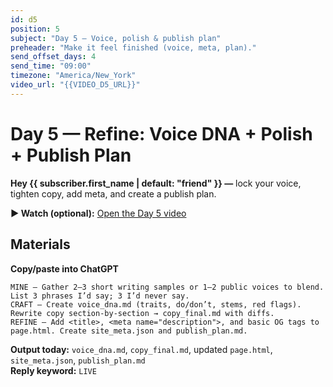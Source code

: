 ```yaml
---
id: d5
position: 5
subject: "Day 5 — Voice, polish & publish plan"
preheader: "Make it feel finished (voice, meta, plan)."
send_offset_days: 4
send_time: "09:00"
timezone: "America/New_York"
video_url: "{{VIDEO_D5_URL}}"
---
```

# Day 5 — Refine: Voice DNA + Polish + Publish Plan

**Hey {{ subscriber.first_name | default: "friend" }} —** lock your voice, tighten copy, add meta, and create a publish plan.

**▶️ Watch (optional):** [Open the Day 5 video]({VIDEO_D5_URL})

## Materials
**Copy/paste into ChatGPT**

```text
MINE — Gather 2–3 short writing samples or 1–2 public voices to blend. List 3 phrases I’d say; 3 I’d never say.
CRAFT — Create voice_dna.md (traits, do/don’t, stems, red flags). Rewrite copy section‑by‑section → copy_final.md with diffs.
REFINE — Add <title>, <meta name="description">, and basic OG tags to page.html. Create site_meta.json and publish_plan.md.
```
**Output today:** `voice_dna.md`, `copy_final.md`, updated `page.html`, `site_meta.json`, `publish_plan.md`  
**Reply keyword:** `LIVE`
